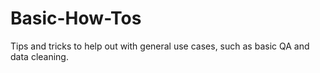# Basic-How-Tos
Tips and tricks to help out with general use cases, such as basic QA and data cleaning.

